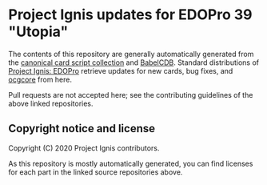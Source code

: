 # Project Ignis updates for EDOPro 39 "Utopia"

The contents of this repository are generally automatically generated from the 
[canonical card script collection](https://github.com/ProjectIgnis/CardScripts)
and [BabelCDB](https://github.com/ProjectIgnis/BabelCDB). Standard distributions
of [Project Ignis: EDOPro](https://github.com/edo9300/edopro) retrieve updates
for new cards, bug fixes, and [ocgcore](https://github.com/edo9300/ygopro-core)
from here.

Pull requests are not accepted here; see the contributing guidelines of the
above linked repositories.

## Copyright notice and license

Copyright (C) 2020 Project Ignis contributors.

As this repository is mostly automatically generated, you can find licenses for
each part in the linked source repositories above.

